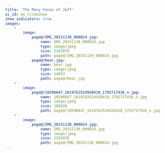 ```yaml
---
title: 'The Many Faces of Jeff'
ui_id: my_slideshow
show_indicators: true
images:
    -
        image:
            page@/IMG_20151130_000024.jpg:
                name: IMG_20151130_000024.jpg
                type: image/jpeg
                size: 2293076
                path: page@/IMG_20151130_000024.jpg
            page@/bear.jpg:
                name: bear.jpg
                type: image/jpeg
                size: 14653
                path: page@/bear.jpg
    -
        image:
            page@/10296647_1619762524920418_1792717436_n.jpg:
                name: 10296647_1619762524920418_1792717436_n.jpg
                type: image/jpeg
                size: 109428
                path: page@/10296647_1619762524920418_1792717436_n.jpg
    -
        image:
            page@/IMG_20151130_000024.jpg:
                name: IMG_20151130_000024.jpg
                type: image/jpeg
                size: 2293076
                path: page@/IMG_20151130_000024.jpg
---
```


